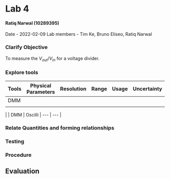# Lab 4
#### Ratiq Narwal (10289395)
Date - 2022-02-09
Lab members - Tim Ke, Bruno Eliseo, Ratiq Narwal

### Clarify Objective
To measure the ${V_{out}/V_{in}}$ for a voltage divider.


### Explore tools
| Tools | Physical Parameters | Resolution | Range | Usage | Uncertainty |
| ----- | ------------------- | ---------- | ----- | ----- | ----------- |
| DMM   |                     |            |       |       |             |
|       |                     |            |       |       |             |

|     | DMM | Oscilli
| --- | --- |


### Relate Quantities and forming relationships

### Testing

### Procedure

## Evaluation